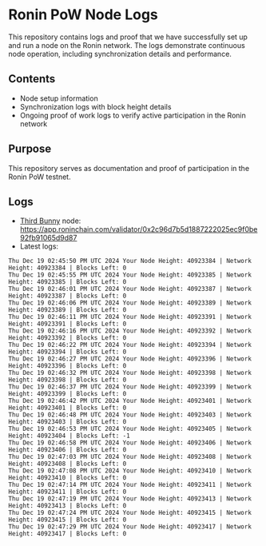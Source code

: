 # Ronin PoW Node Logs

This repository contains logs and proof that we have successfully set up and run a node on the Ronin network. The logs demonstrate continuous node operation, including synchronization details and performance.

## Contents

- Node setup information
- Synchronization logs with block height details
- Ongoing proof of work logs to verify active participation in the Ronin network

## Purpose

This repository serves as documentation and proof of participation in the Ronin PoW testnet.

## Logs

- [Third Bunny](https://thirdbunny.xyz/) node: https://app.roninchain.com/validator/0x2c96d7b5d1887222025ec9f0be92fb91065d9d87
- Latest logs:
```
Thu Dec 19 02:45:50 PM UTC 2024 Your Node Height: 40923384 | Network Height: 40923384 | Blocks Left: 0
Thu Dec 19 02:45:55 PM UTC 2024 Your Node Height: 40923385 | Network Height: 40923385 | Blocks Left: 0
Thu Dec 19 02:46:01 PM UTC 2024 Your Node Height: 40923387 | Network Height: 40923387 | Blocks Left: 0
Thu Dec 19 02:46:06 PM UTC 2024 Your Node Height: 40923389 | Network Height: 40923389 | Blocks Left: 0
Thu Dec 19 02:46:11 PM UTC 2024 Your Node Height: 40923391 | Network Height: 40923391 | Blocks Left: 0
Thu Dec 19 02:46:16 PM UTC 2024 Your Node Height: 40923392 | Network Height: 40923392 | Blocks Left: 0
Thu Dec 19 02:46:22 PM UTC 2024 Your Node Height: 40923394 | Network Height: 40923394 | Blocks Left: 0
Thu Dec 19 02:46:27 PM UTC 2024 Your Node Height: 40923396 | Network Height: 40923396 | Blocks Left: 0
Thu Dec 19 02:46:32 PM UTC 2024 Your Node Height: 40923398 | Network Height: 40923398 | Blocks Left: 0
Thu Dec 19 02:46:37 PM UTC 2024 Your Node Height: 40923399 | Network Height: 40923399 | Blocks Left: 0
Thu Dec 19 02:46:42 PM UTC 2024 Your Node Height: 40923401 | Network Height: 40923401 | Blocks Left: 0
Thu Dec 19 02:46:48 PM UTC 2024 Your Node Height: 40923403 | Network Height: 40923403 | Blocks Left: 0
Thu Dec 19 02:46:53 PM UTC 2024 Your Node Height: 40923405 | Network Height: 40923404 | Blocks Left: -1
Thu Dec 19 02:46:58 PM UTC 2024 Your Node Height: 40923406 | Network Height: 40923406 | Blocks Left: 0
Thu Dec 19 02:47:03 PM UTC 2024 Your Node Height: 40923408 | Network Height: 40923408 | Blocks Left: 0
Thu Dec 19 02:47:08 PM UTC 2024 Your Node Height: 40923410 | Network Height: 40923410 | Blocks Left: 0
Thu Dec 19 02:47:14 PM UTC 2024 Your Node Height: 40923411 | Network Height: 40923411 | Blocks Left: 0
Thu Dec 19 02:47:19 PM UTC 2024 Your Node Height: 40923413 | Network Height: 40923413 | Blocks Left: 0
Thu Dec 19 02:47:24 PM UTC 2024 Your Node Height: 40923415 | Network Height: 40923415 | Blocks Left: 0
Thu Dec 19 02:47:29 PM UTC 2024 Your Node Height: 40923417 | Network Height: 40923417 | Blocks Left: 0
```
